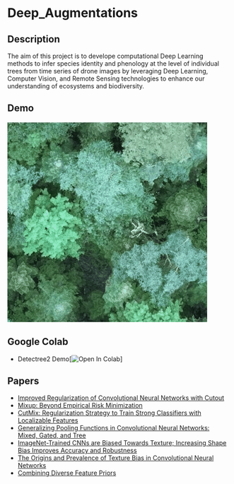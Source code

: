 # Deep_Augmentations

## Description

The aim of this project is to develope computational Deep Learning methods to infer species identity and phenology at the level of individual trees from time series of drone images by
leveraging Deep Learning, Computer Vision, and Remote Sensing technologies to enhance our understanding of ecosystems and biodiversity.

## Demo
![](https://github.com/gvsam7/TreeCrownInstSeg/blob/main/Images/reveal_slider_animation.gif)

## Google Colab
- Detectree2 Demo[![Open In Colab](https://colab.research.google.com/drive/1VvQbov0EY7CkzqMnR84QiY-bySSx9_wN#scrollTo=k08FlmFjYil-)]

## Papers
- [Improved Regularization of Convolutional Neural Networks with Cutout](https://arxiv.org/abs/1708.04552)
- [Mixup: Beyond Empirical Risk Minimization](https://arxiv.org/abs/1710.09412)
- [CutMix: Regularization Strategy to Train Strong Classifiers with Localizable Features](https://arxiv.org/abs/1905.04899)
- [Generalizing Pooling Functions in Convolutional Neural Networks: Mixed, Gated, and Tree](https://arxiv.org/abs/1509.08985)
- [ImageNet-Trained CNNs are Biased Towards Texture; Increasing Shape Bias Improves Accuracy and Robustness](https://arxiv.org/abs/1811.12231)
- [The Origins and Prevalence of Texture Bias in Convolutional Neural Networks](https://arxiv.org/abs/1911.09071)
- [Combining Diverse Feature Priors](https://arxiv.org/abs/2110.08220)